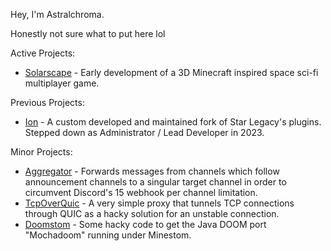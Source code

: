 Hey, I'm Astralchroma.

Honestly not sure what to put here lol

Active Projects:
- [Solarscape](https://solarscape.astralchroma.dev/) - Early development of a 3D Minecraft inspired space sci-fi multiplayer game. 

Previous Projects:
- [Ion](https://github.com/HorizonsEndMC/Ion) - A custom developed and maintained fork of Star Legacy's plugins. Stepped down as Administrator / Lead Developer in 2023.

Minor Projects:
- [Aggregator](https://github.com/Astralchroma/Aggregator) - Forwards messages from channels which follow announcement channels to a singular target channel in order to circumvent Discord's 15 webhook per channel limitation.
- [TcpOverQuic](https://github.com/Astralchroma/TcpOverQuic) - A very simple proxy that tunnels TCP connections through QUIC as a hacky solution for an unstable connection.
- [Doomstom](https://github.com/Astralchroma/Doomstom) - Some hacky code to get the Java DOOM port "Mochadoom" running under Minestom.
